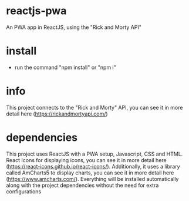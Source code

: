 # reactjs-pwa
An PWA app in ReactJS, using the "Rick and Morty API"

# install
- run the command "npm install" or "npm i"

# info
This project connects to the "Rick and Morty" API, you can see it in more detail here (https://rickandmortyapi.com/)

# dependencies
This project uses ReactJS with a PWA setup, Javascript, CSS and HTML.
React Icons for displaying icons, you can see it in more detail here (https://react-icons.github.io/react-icons/).
Additionally, it uses a library called AmCharts5 to display charts, you can see it in more detail here (https://www.amcharts.com/).
Everything will be installed automatically along with the project dependencies without the need for extra configurations
